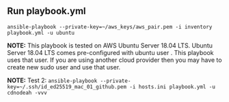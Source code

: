 ## Run playbook.yml

`ansible-playbook --private-key=~/aws_keys/aws_pair.pem -i inventory playbook.yml -u ubuntu`

**NOTE:** This playbook is tested on AWS Ubuntu Server 18.04 LTS. Ubuntu Server 18.04 LTS comes pre-configured with ubuntu user . This playbook uses that user. If you are using another cloud provider then you may have to create new sudo user and use that user.

**NOTE:** Test 2:
`ansible-playbook --private-key=~/.ssh/id_ed25519_mac_01_github.pem -i hosts.ini playbook.yml -u cdnodeah -vvv`
